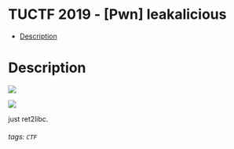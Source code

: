 TUCTF 2019 - [Pwn] leakalicious
===
- [Description](#Description)

# Description
![](https://i.imgur.com/zysXB1b.png)

![](https://i.imgur.com/s5hNP6C.png)

just ret2libc.

###### tags: `CTF`